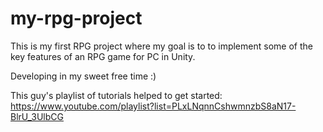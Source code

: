 # my-rpg-project
This is my first RPG project where my goal is to to implement some of the key features of an RPG game for PC in Unity.

Developing in my sweet free time :)

This guy's playlist of tutorials helped to get started: https://www.youtube.com/playlist?list=PLxLNqnnCshwmnzbS8aN17-BlrU_3UlbCG
